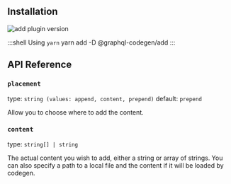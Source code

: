 ## Installation



<img alt="add plugin version" src="https://img.shields.io/npm/v/@graphql-codegen/add?color=%23e15799&label=plugin&nbsp;version&style=for-the-badge"/>


    
:::shell Using `yarn`
    yarn add -D @graphql-codegen/add
:::

## API Reference

### `placement`

type: `string (values: append, content, prepend)`
default: `prepend`

Allow you to choose where to add the content.


### `content`

type: `string[] | string`

The actual content you wish to add, either a string or array of strings.
You can also specify a path to a local file and the content if it will be loaded by codegen.
